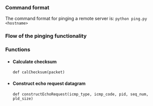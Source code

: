 ### Command format

The command format for pinging a remote server is:
`python ping.py <hostname>`

### Flow of the pinging functionality

### Functions

- #### Calculate checksum

  `def calChecksum(packet)`

- #### Construct echo request datagram
  `def constructEchoRequest(icmp_type, icmp_code, pid, seq_num, pld_size)`

